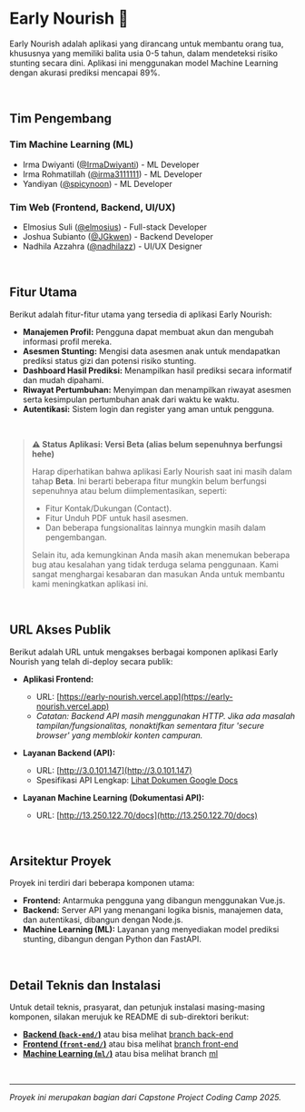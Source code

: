 # Early Nourish 🌾

Early Nourish adalah aplikasi yang dirancang untuk membantu orang tua, khususnya yang memiliki balita usia 0-5 tahun, dalam mendeteksi risiko stunting secara dini. Aplikasi ini menggunakan model Machine Learning dengan akurasi prediksi mencapai 89%.

<br>

## Tim Pengembang

### Tim Machine Learning (ML)
- Irma Dwiyanti ([@IrmaDwiyanti](https://github.com/IrmaDwiyanti)) - ML Developer
- Irma Rohmatillah ([@irma3111111](https://github.com/irma3111111)) - ML Developer
- Yandiyan ([@spicynoon](https://github.com/spicynoon)) - ML Developer

### Tim Web (Frontend, Backend, UI/UX)
- Elmosius Suli ([@elmosius](https://github.com/elmosius)) - Full-stack Developer
- Joshua Subianto ([@JGkwen](https://github.com/JGkwen)) - Backend Developer
- Nadhila Azzahra ([@nadhilazz](https://github.com/nadhilazz)) - UI/UX Designer

<br>

## Fitur Utama

Berikut adalah fitur-fitur utama yang tersedia di aplikasi Early Nourish:

- **Manajemen Profil:** Pengguna dapat membuat akun dan mengubah informasi profil mereka.
- **Asesmen Stunting:** Mengisi data asesmen anak untuk mendapatkan prediksi status gizi dan potensi risiko stunting.
- **Dashboard Hasil Prediksi:** Menampilkan hasil prediksi secara informatif dan mudah dipahami.
- **Riwayat Pertumbuhan:** Menyimpan dan menampilkan riwayat asesmen serta kesimpulan pertumbuhan anak dari waktu ke waktu.
- **Autentikasi:** Sistem login dan register yang aman untuk pengguna.

<br>

> **⚠️ Status Aplikasi: Versi Beta (alias belum sepenuhnya berfungsi hehe)**
>
> Harap diperhatikan bahwa aplikasi Early Nourish saat ini masih dalam tahap **Beta**. Ini berarti beberapa fitur mungkin belum berfungsi sepenuhnya atau belum diimplementasikan, seperti:
> - Fitur Kontak/Dukungan (Contact).
> - Fitur Unduh PDF untuk hasil asesmen.
> - Dan beberapa fungsionalitas lainnya mungkin masih dalam pengembangan.
>
> Selain itu, ada kemungkinan Anda masih akan menemukan beberapa bug atau kesalahan yang tidak terduga selama penggunaan. Kami sangat menghargai kesabaran dan masukan Anda untuk membantu kami meningkatkan aplikasi ini.
> 

<br>

## URL Akses Publik

Berikut adalah URL untuk mengakses berbagai komponen aplikasi Early Nourish yang telah di-deploy secara publik:

- **Aplikasi Frontend:**
  - URL: [https://early-nourish.vercel.app](https://early-nourish.vercel.app)
  - *Catatan: Backend API masih menggunakan HTTP. Jika ada masalah tampilan/fungsionalitas, nonaktifkan sementara fitur 'secure browser' yang memblokir konten campuran.*

- **Layanan Backend (API):**
  - URL: [http://3.0.101.147](http://3.0.101.147)
  - Spesifikasi API Lengkap: [Lihat Dokumen Google Docs](https://docs.google.com/document/d/e/2PACX-1vT-Xnj15juPZrIf6XIM5KhnbTWI0JfqC1B8D7FWT38mNl9kzC6qESgTvN0AHyp_m7HQJlsJaLMJoK-J/pub)

- **Layanan Machine Learning (Dokumentasi API):**
  - URL: [http://13.250.122.70/docs](http://13.250.122.70/docs)

<br>

## Arsitektur Proyek

Proyek ini terdiri dari beberapa komponen utama:

- **Frontend:** Antarmuka pengguna yang dibangun menggunakan Vue.js.
- **Backend:** Server API yang menangani logika bisnis, manajemen data, dan autentikasi, dibangun dengan Node.js.
- **Machine Learning (ML):** Layanan yang menyediakan model prediksi stunting, dibangun dengan Python dan FastAPI.

<br>

## Detail Teknis dan Instalasi

Untuk detail teknis, prasyarat, dan petunjuk instalasi masing-masing komponen, silakan merujuk ke README di sub-direktori berikut:

- [**Backend (`back-end/`)**](./back-end/README.md) atau bisa melihat [branch back-end](https://github.com/Elmosius/EarlyNourish/tree/back-end)
- [**Frontend (`front-end/`)**](./front-end/README.md) atau bisa melihat [branch front-end](https://github.com/Elmosius/EarlyNourish/tree/front-end)
- [**Machine Learning (`ml/`)**](./ml/README.md) atau bisa melihat branch [ml](https://github.com/Elmosius/EarlyNourish/tree/ml)

<br>

---
*Proyek ini merupakan bagian dari Capstone Project Coding Camp 2025.*
